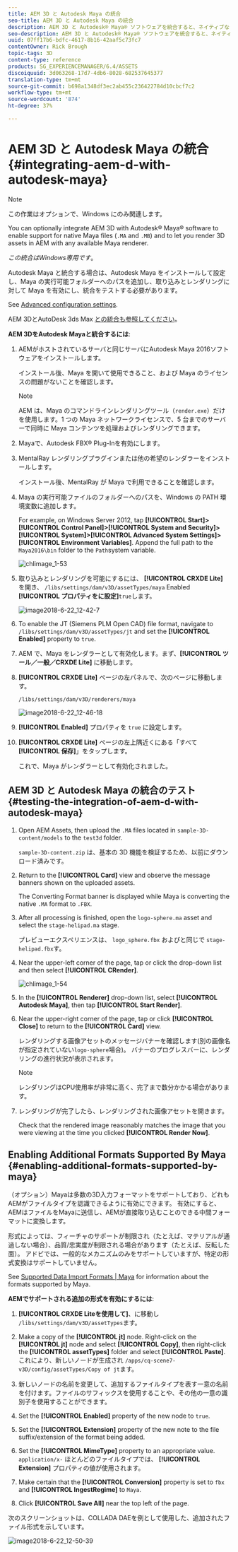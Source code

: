 ```yaml
---
title: AEM 3D と Autodesk Maya の統合
seo-title: AEM 3D と Autodesk Maya の統合
description: AEM 3D と Autodesk® Maya® ソフトウェアを統合すると、ネイティブな Maya ファイル（.MA および .MB）のサポートを有効化し、利用可能な Maya レンダラーを使用して AEM で 3D アセットをレンダリングできます。
seo-description: AEM 3D と Autodesk® Maya® ソフトウェアを統合すると、ネイティブな Maya ファイル（.MA および .MB）のサポートを有効化し、利用可能な Maya レンダラーを使用して AEM で 3D アセットをレンダリングできます。
uuid: 07ff17b6-bdfc-4617-8b16-42aaf5c73fc7
contentOwner: Rick Brough
topic-tags: 3D
content-type: reference
products: SG_EXPERIENCEMANAGER/6.4/ASSETS
discoiquuid: 3d063268-17d7-4db6-8028-682537645377
translation-type: tm+mt
source-git-commit: b698a1348df3ec2ab455c236422784d10cbcf7c2
workflow-type: tm+mt
source-wordcount: '874'
ht-degree: 37%

---
```



# AEM 3D と Autodesk Maya の統合 {#integrating-aem-d-with-autodesk-maya}

>[!NOTE]
>
>この作業はオプションで、Windows にのみ関連します。

You can optionally integrate AEM 3D with Autodesk® Maya® software to enable support for native Maya files (`.MA` and `.MB`) and to let you render 3D assets in AEM with any available Maya renderer.

*この統合はWindows専用です*。

Autodesk Maya と統合する場合は、Autodesk Maya をインストールして設定し、Maya の実行可能フォルダーへのパスを追加し、取り込みとレンダリングに対して Maya を有効にし、統合をテストする必要があります。

See [Advanced configuration settings](advanced-config-3d.md).

AEM 3DとAutoDesk 3ds Max [との統合も参照してください](integrating-aem-3d-with-autodesk-3ds-max.md)。

**AEM 3DをAutodesk Mayaと統合するには**:

1. AEMがホストされているサーバと同じサーバにAutodesk Maya 2016ソフトウェアをインストールします。

   インストール後、Maya を開いて使用できること、および Maya のライセンスの問題がないことを確認します。

   >[!NOTE]
   >
   >AEM は、Maya のコマンドラインレンダリングツール（`render.exe`）だけを使用します。1 つの Maya ネットワークライセンスで、5 台までのサーバーで同時に Maya コンテンツを処理およびレンダリングできます。

1. Mayaで、Autodesk FBX® Plug-Inを有効にします。
1. MentalRay レンダリングプラグインまたは他の希望のレンダラーをインストールします。

   インストール後、MentalRay が Maya で利用できることを確認します。

1. Maya の実行可能ファイルのフォルダーへのパスを、Windows の PATH 環境変数に追加します。

   For example, on Windows Server 2012, tap **[!UICONTROL Start]>[!UICONTROL Control Panel]>[!UICONTROL System and Security]>[!UICONTROL System]>[!UICONTROL Advanced System Settings]>[!UICONTROL Environment Variables]**. Append the full path to the `Maya2016\bin` folder to the `Path`system variable.

   ![chlimage_1-53](assets/chlimage_1-53.png)

1. 取り込みとレンダリングを可能にするには、 **[!UICONTROL CRXDE Lite]** を開き、 `/libs/settings/dam/v3D/assetTypes/maya` Enabled **[!UICONTROL プロパティをに設定]**`true`します。

   ![image2018-6-22_12-42-7](assets/image2018-6-22_12-42-7.png)

1. To enable the JT (Siemens PLM Open CAD) file format, navigate to `/libs/settings/dam/v3D/assetTypes/jt` and set the **[!UICONTROL Enabled]** property to `true`.
1. AEM で、Maya をレンダラーとして有効化します。まず、**[!UICONTROL ツール／一般／CRXDE Lite]** に移動します。
1. **[!UICONTROL CRXDE Lite]** ページの左パネルで、次のページに移動します。

   `/libs/settings/dam/v3D/renderers/maya`

   ![image2018-6-22_12-46-18](assets/image2018-6-22_12-46-18.png)

1. **[!UICONTROL Enabled]** プロパティを `true` に設定します。

1. **[!UICONTROL CRXDE Lite]** ページの左上隅近くにある「すべて **[!UICONTROL 保存]**」をタップします。

   これで、Maya がレンダラーとして有効化されました。

## AEM 3D と Autodesk Maya の統合のテスト {#testing-the-integration-of-aem-d-with-autodesk-maya}

1. Open AEM Assets, then upload the `.MA` files located in `sample-3D-content/models` to the `test3d` folder.

   `sample-3D-content.zip` は、基本の 3D 機能を検証するため、以前にダウンロード済みです。 

1. Return to the **[!UICONTROL Card]** view and observe the message banners shown on the uploaded assets.

   The Converting Format banner is displayed while Maya is converting the native `.MA` format to `.FBX`.

1. After all processing is finished, open the `logo-sphere.ma` asset and select the `stage-helipad.ma` stage.

   プレビューエクスペリエンスは、 `logo_sphere.fbx` およびと同じで `stage-helipad.fbx`す。

1. Near the upper-left corner of the page, tap or click the drop-down list and then select **[!UICONTROL CRender]**.

   ![chlimage_1-54](assets/chlimage_1-54.png)

1. In the **[!UICONTROL Renderer]** drop-down list, select **[!UICONTROL Autodesk Maya]**, then tap **[!UICONTROL Start Render]**.
1. Near the upper-right corner of the page, tap or click **[!UICONTROL Close]** to return to the **[!UICONTROL Card]** view.

   レンダリングする画像アセットのメッセージバナーを確認します(別の画像名が指定されていない`logo-sphere`場合)。 バナーのプログレスバーに、レンダリングの進行状況が表示されます。

   >[!NOTE]
   >
   >レンダリングはCPU使用率が非常に高く、完了まで数分かかる場合があります。

1. レンダリングが完了したら、レンダリングされた画像アセットを開きます。

   Check that the rendered image reasonably matches the image that you were viewing at the time you clicked **[!UICONTROL Render Now]**.

## Enabling Additional Formats Supported By Maya {#enabling-additional-formats-supported-by-maya}

（オプション）Mayaは多数の3D入力フォーマットをサポートしており、どれもAEMがファイルタイプを認識できるように有効にできます。 有効にすると、AEMはファイルをMayaに送信し、AEMが直接取り込むことのできる中間フォーマットに変換します。

形式によっては、フィーチャのサポートが制限され（たとえば、マテリアルが通過しない場合）、品質/忠実度が制限される場合があります（たとえば、反転した面）。 アドビでは、一般的なメカニズムのみをサポートしていますが、特定の形式変換はサポートしていません。

See [Supported Data Import Formats | Maya](https://knowledge.autodesk.com/support/maya/learn-explore/caas/CloudHelp/cloudhelp/2016/ENU/Maya/files/GUID-69BC066D-D4D8-4B12-900C-CF42E798A5D6-htm.html) for information about the formats supported by Maya.

**AEMでサポートされる追加の形式を有効にするには**:

1. **[!UICONTROL CRXDE Liteを使用して]**、に移動し `/libs/settings/dam/v3D/assetTypes`ます。
1. Make a copy of the **[!UICONTROL jt]** node. Right-click on the **[!UICONTROL jt]** node and select **[!UICONTROL Copy]**, then right-click the **[!UICONTROL assetTypes]** folder and select **[!UICONTROL Paste]**. これにより、新しいノードが生成され `/apps/cq-scene7-v3D/config/assetTypes/Copy of jt`ます。
1. 新しいノードの名前を変更して、追加するファイルタイプを表す一意の名前を付けます。ファイルのサフィックスを使用することや、その他の一意の識別子を使用することができます。

1. Set the **[!UICONTROL Enabled]** property of the new node to `true`.

1. Set the **[!UICONTROL Extension]** property of the new note to the file suffix/extension of the format being added.
1. Set the **[!UICONTROL MimeType]** property to an appropriate value. `application/x-` ほとんどのファイルタイプでは、 **[!UICONTROL Extension]** プロパティの値が使用されます。
1. Make certain that the **[!UICONTROL Conversion]** property is set to `fbx` and **[!UICONTROL IngestRegime]** to `Maya`.
1. Click **[!UICONTROL Save All]** near the top left of the page.

次のスクリーンショットは、COLLADA DAEを例として使用した、追加されたファイル形式を示しています。

![image2018-6-22_12-50-39](assets/image2018-6-22_12-50-39.png)

